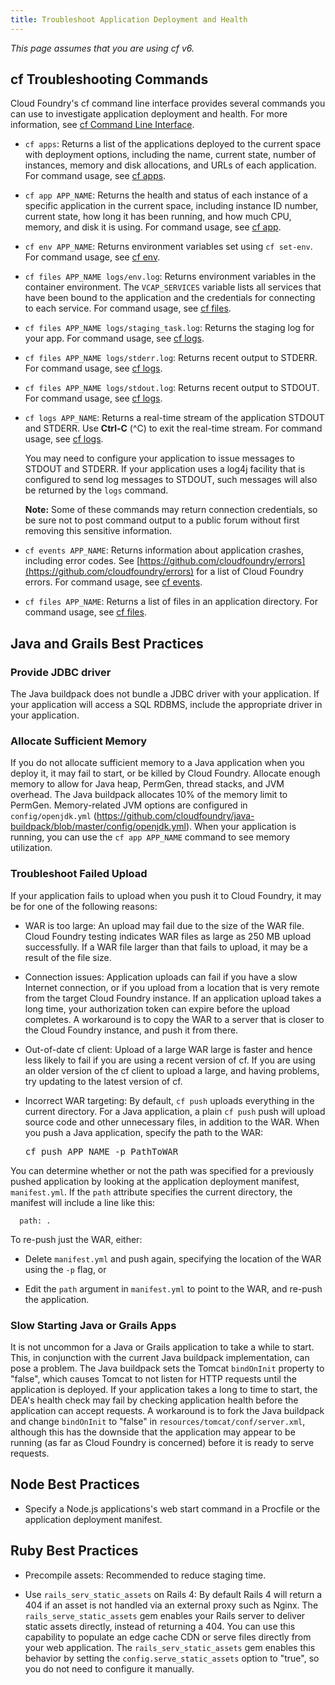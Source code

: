 ```yaml
---
title: Troubleshoot Application Deployment and Health
---
```


_This page assumes that you are using cf v6._

## <a id='cf-commands'></a>cf Troubleshooting Commands ##

Cloud Foundry's cf command line interface provides several commands you can use
to investigate application deployment and health.
For more information, see [cf Command Line Interface](../installcf/cf.html).

* `cf apps`: Returns a list of the applications deployed to the current space
with deployment options, including the name, current state, number of instances,
memory and disk allocations, and URLs of each application.
For command usage, see [cf apps](../installcf/cf.html#apps).

* `cf app APP_NAME`: Returns the health and status of each instance of a
specific application in the current space, including instance ID number, current
state, how long it has been running, and how much CPU, memory, and disk it is
using.
For command usage, see [cf app](../installcf/cf.html#app).

* `cf env APP_NAME`: Returns environment variables set using `cf set-env`.
For command usage, see [cf env](../installcf/cf.html#env).

* `cf files APP_NAME logs/env.log`: Returns environment variables in the container environment.
The `VCAP_SERVICES` variable lists all services that have been bound to the
application and the credentials for connecting to each service.
For command usage, see [cf files](../installcf/cf.html#files).

* `cf files APP_NAME logs/staging_task.log`: Returns the staging log for your
app.
For command usage, see [cf logs](../installcf/cf.html#logs).

* `cf files APP_NAME logs/stderr.log`: Returns recent output to STDERR.
For command usage, see [cf logs](../installcf/cf.html#logs).

* `cf files APP_NAME logs/stdout.log`: Returns recent output to STDOUT.
For command usage, see [cf logs](../installcf/cf.html#logs).

* `cf logs APP_NAME`: Returns a real-time stream of the application STDOUT and
STDERR. Use **Ctrl-C** (^C) to exit the real-time stream. For command usage, see
[cf logs](../installcf/cf.html#logs).

  You may need to configure your application to issue messages to STDOUT and
STDERR.
If your application uses a log4j facility that is configured to send log
messages to STDOUT, such messages will also be returned by the `logs` command.

  **Note:** Some of these commands may return connection credentials, so be sure
not to post command output to a public forum without first removing this
sensitive information.

* `cf events APP_NAME`: Returns information about application crashes, including
error codes.
See
[https://github.com/cloudfoundry/errors](https://github.com/cloudfoundry/errors)
for a list of Cloud Foundry errors.
For command usage, see [cf events](../installcf/cf.html#events).

* `cf files APP_NAME`: Returns a list of files in an application directory.
For command usage, see [cf files](../installcf/cf.html#files).

## <a id='java-apps'></a>Java and Grails Best Practices ##

### <a id='jdbc'></a>Provide JDBC driver ###

The Java buildpack does not bundle a JDBC driver with your application.
If your application will access a SQL RDBMS, include the appropriate driver in
your application.

### <a id='memory'></a>Allocate Sufficient Memory ###

If you do not allocate sufficient memory to a Java application when you deploy
it, it may fail to start, or be killed by Cloud Foundry.
Allocate enough memory to allow for Java heap, PermGen, thread stacks, and JVM
overhead.
The Java buildpack allocates 10% of the memory limit to PermGen.
Memory-related JVM options are configured in `config/openjdk.yml`
(https://github.com/cloudfoundry/java-buildpack/blob/master/config/openjdk.yml).
When your application is running, you can use the `cf app APP_NAME` command to
see memory utilization.

### <a id='upload'></a>Troubleshoot Failed Upload ###

If your application fails to upload when you push it to Cloud Foundry, it may be
for one of the following reasons:

* WAR is too large: An upload may fail due to the size of the WAR file.
Cloud Foundry testing indicates WAR files as large as 250 MB upload
successfully.
If a WAR file larger than that fails to upload, it may be a result of the file
size.

* Connection issues: Application uploads can fail if you have a slow Internet
connection, or if you upload from a location that is very remote from the target
Cloud Foundry instance.
If an application upload takes a long time, your authorization token can expire
before the upload completes.
A workaround is to copy the WAR to a server that is closer to the Cloud Foundry
instance, and push it from there.

* Out-of-date cf client: Upload of a large WAR large is faster and hence less
likely to fail if you are using a recent version of cf.
If you are using an older version of the cf client to upload a large, and having
problems, try updating to the latest version of cf.

* Incorrect WAR targeting: By default, `cf push` uploads everything in the
current directory.
For a Java application, a plain `cf push` push will upload source code and other
unnecessary files, in addition to the WAR.
When you push a Java application, specify the path to the WAR:

  <pre class="terminal">
  cf push APP_NAME -p PathToWAR
  </pre>

 You can determine whether or not the path was specified for a previously pushed
application by looking at the application deployment manifest, `manifest.yml`.
If the `path` attribute specifies the current directory, the manifest will
include a line like this:

  ```
    path: .
  ```
 To re-push just the WAR, either:

 * Delete `manifest.yml` and push again, specifying the location of the WAR
using the `-p` flag, or

 * Edit the `path` argument in `manifest.yml` to point to the WAR, and re-push
the application.

### <a id='slow-start'></a>Slow Starting Java or Grails Apps ###

It is not uncommon for a Java or Grails application to take a while to start.
This, in conjunction with the current Java buildpack implementation, can pose a
problem.
The Java buildpack sets the Tomcat `bindOnInit` property to "false", which
causes Tomcat to not listen for HTTP requests until the application is deployed.
If your application takes a long to time to start, the DEA's health check may
fail by checking application health before the application can accept requests.
A workaround is to fork the Java buildpack and change `bindOnInit` to "false" in
`resources/tomcat/conf/server.xml`, although this has the downside that the
application may appear to be running (as far as Cloud Foundry is concerned)
before it is ready to serve requests.

## <a id='node-apps'></a>Node Best Practices ##

* Specify a Node.js applications's web start command in a Procfile or the
application deployment manifest.

## <a id='ruby-apps'></a>Ruby Best Practices ##

* Precompile assets: Recommended to reduce staging time.

* Use `rails_serv_static_assets` on Rails 4: By default Rails 4 will return a
404 if an asset is not handled via an external proxy such as Nginx.
The `rails_serve_static_assets` gem enables your Rails server to deliver static
assets directly, instead of returning a 404.
You can use this capability to populate an edge cache CDN or serve files
directly from your web application.
The `rails_serv_static_assets` gem enables this behavior by setting the
`config.serve_static_assets` option to "true", so you do not need to configure
it manually.